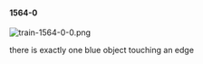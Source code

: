 #### 1564-0
![train-1564-0-0.png](https://github.com/lil-lab/nlvr/raw/master/nlvr/train/images/70/train-1564-0-0.png "train-1564-0-0.png")

there is exactly one blue object touching an edge